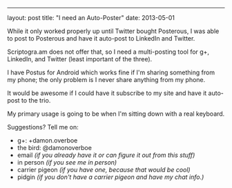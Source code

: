 ---
layout: post
title: "I need an Auto-Poster"
date: 2013-05-01


While it only worked properly up until Twitter bought Posterous, I was able to post to Posterous and have it auto-post to LinkedIn and Twitter.

Scriptogra.am does not offer that, so I need a multi-posting tool for g+, LinkedIn, and Twitter (least important of the three).

I have Postus for Android which works fine if I'm sharing something from my phone; the only problem is I never share anything from my phone.

It would be awesome if I could have it subscribe to my site and have it auto-post to the trio.

My primary usage is going to be when I'm sitting down with a real keyboard.



Suggestions? Tell me on: 

+ g+: +damon.overboe
+ the bird: @damonoverboe
+ email *(if you already have it or can figure it out from this stuff)*
+ in person *(if you see me in person)*
+ carrier pigeon *(if you have one, because that would be cool)*
+ pidgin *(if you don't have a carrier pigeon and have my chat info.)*
